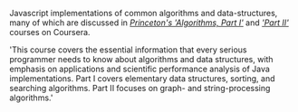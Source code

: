 Javascript implementations of common algorithms and data-structures, many of which are discussed in *[Princeton's 'Algorithms, Part I'](https://www.coursera.org/learn/algorithms-part1)* and *['Part II'](https://www.coursera.org/learn/algorithms-part2)* courses on Coursera.

'This course covers the essential information that every serious programmer needs to know about algorithms and data structures, with emphasis on applications and scientific performance analysis of Java implementations. Part I covers elementary data structures, sorting, and searching algorithms. Part II focuses on graph- and string-processing algorithms.'
